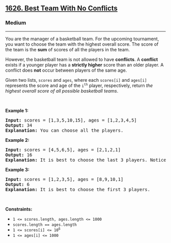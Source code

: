 <h2><a href="https://leetcode.com/problems/best-team-with-no-conflicts/">1626. Best Team With No Conflicts</a></h2><h3>Medium</h3><hr><div style="user-select: auto;"><p style="user-select: auto;">You are the manager of a basketball team. For the upcoming tournament, you want to choose the team with the highest overall score. The score of the team is the <strong style="user-select: auto;">sum</strong> of scores of all the players in the team.</p>

<p style="user-select: auto;">However, the basketball team is not allowed to have <strong style="user-select: auto;">conflicts</strong>. A <strong style="user-select: auto;">conflict</strong> exists if a younger player has a <strong style="user-select: auto;">strictly higher</strong> score than an older player. A conflict does <strong style="user-select: auto;">not</strong> occur between players of the same age.</p>

<p style="user-select: auto;">Given two lists, <code style="user-select: auto;">scores</code> and <code style="user-select: auto;">ages</code>, where each <code style="user-select: auto;">scores[i]</code> and <code style="user-select: auto;">ages[i]</code> represents the score and age of the <code style="user-select: auto;">i<sup style="user-select: auto;">th</sup></code> player, respectively, return <em style="user-select: auto;">the highest overall score of all possible basketball teams</em>.</p>

<p style="user-select: auto;">&nbsp;</p>
<p style="user-select: auto;"><strong style="user-select: auto;">Example 1:</strong></p>

<pre style="user-select: auto;"><strong style="user-select: auto;">Input:</strong> scores = [1,3,5,10,15], ages = [1,2,3,4,5]
<strong style="user-select: auto;">Output:</strong> 34
<strong style="user-select: auto;">Explanation:</strong>&nbsp;You can choose all the players.
</pre>

<p style="user-select: auto;"><strong style="user-select: auto;">Example 2:</strong></p>

<pre style="user-select: auto;"><strong style="user-select: auto;">Input:</strong> scores = [4,5,6,5], ages = [2,1,2,1]
<strong style="user-select: auto;">Output:</strong> 16
<strong style="user-select: auto;">Explanation:</strong>&nbsp;It is best to choose the last 3 players. Notice that you are allowed to choose multiple people of the same age.
</pre>

<p style="user-select: auto;"><strong style="user-select: auto;">Example 3:</strong></p>

<pre style="user-select: auto;"><strong style="user-select: auto;">Input:</strong> scores = [1,2,3,5], ages = [8,9,10,1]
<strong style="user-select: auto;">Output:</strong> 6
<strong style="user-select: auto;">Explanation:</strong>&nbsp;It is best to choose the first 3 players. 
</pre>

<p style="user-select: auto;">&nbsp;</p>
<p style="user-select: auto;"><strong style="user-select: auto;">Constraints:</strong></p>

<ul style="user-select: auto;">
	<li style="user-select: auto;"><code style="user-select: auto;">1 &lt;= scores.length, ages.length &lt;= 1000</code></li>
	<li style="user-select: auto;"><code style="user-select: auto;">scores.length == ages.length</code></li>
	<li style="user-select: auto;"><code style="user-select: auto;">1 &lt;= scores[i] &lt;= 10<sup style="user-select: auto;">6</sup></code></li>
	<li style="user-select: auto;"><code style="user-select: auto;">1 &lt;= ages[i] &lt;= 1000</code></li>
</ul>
</div>